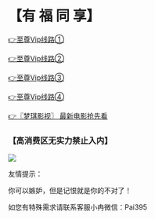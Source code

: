 # 【有 福 同 享】


 [👉至尊Vip线路①](http://bt7979.com)

 [👉至尊Vip线路②](http://bt7373.com)

 [👉至尊Vip线路③](http://bt7676.com)
 
 [👉至尊Vip线路④](http://tv9393.cn)

 [👉〖梦琪影视〗 最新电影抢先看](http://cmaix.cn)

### 【高消费区无实力禁止入内】

![](https://github.com/raran2018/zuixin/blob/master/20181218212316.jpg?raw=true)

友情提示：

你可以嫉妒，但是记恨就是你的不对了！

如您有特殊需求请联系客服小冉微信：Pai395
